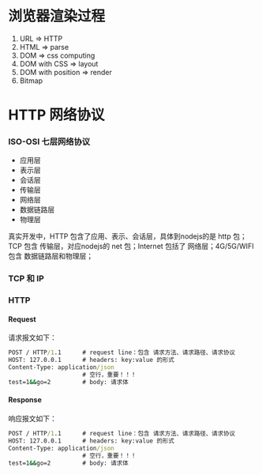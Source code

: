 # 浏览器渲染过程

1. URL => HTTP
2. HTML => parse
3. DOM => css computing
4. DOM with CSS => layout
5. DOM with position => render
6. Bitmap

# HTTP 网络协议

### ISO-OSI 七层网络协议

- 应用层
- 表示层
- 会话层
- 传输层
- 网络层
- 数据链路层
- 物理层

真实开发中，HTTP 包含了应用、表示、会话层，具体到nodejs的是 http 包；TCP 包含 传输层，对应nodejs的 net 包；Internet 包括了 网络层；4G/5G/WIFI 包含 数据链路层和物理层；

### TCP 和 IP

### HTTP

#### Request

请求报文如下：

```cmd
POST / HTTP/1.1      # request line：包含 请求方法、请求路径、请求协议
HOST: 127.0.0.1      # headers: key:value 的形式
Content-Type: application/json
                     # 空行，重要！！！
test=1&&go=2         # body: 请求体
```

#### Response

响应报文如下：

```cmd
POST / HTTP/1.1      # request line：包含 请求方法、请求路径、请求协议
HOST: 127.0.0.1      # headers: key:value 的形式
Content-Type: application/json
                     # 空行，重要！！！
test=1&&go=2         # body: 请求体
```